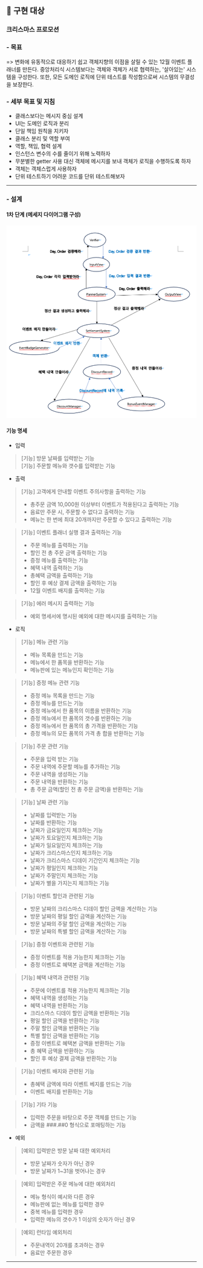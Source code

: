 ## 📝 구현 대상

### 크리스마스 프로모션

### - 목표

=> 변화에 유동적으로 대응하기 쉽고 객체지향의 이점을 살릴 수 있는 12월 이벤트 플래너를 만든다.
중앙처리식 시스템보다는 객체와 객체가 서로 협력하는, '살아있는' 시스템을 구성한다. 또한, 모든 도메인 로직에 단위 테스트를 작성함으로써 시스템의 무결성을 보장한다.

### - 세부 목표 및 지침

- 클래스보다는 메시지 중심 설계
- UI는 도메인 로직과 분리
- 단일 책임 원칙을 지키자
- 클래스 분리 및 역할 부여
- 역할, 책임, 협력 설계
- 인스턴스 변수의 수를 줄이기 위해 노력하자
- 무분별한 getter 사용 대신 객체에 메시지를 보내 객체가 로직을 수행하도록 하자
- 객체는 객체스럽게 사용하자
- 단위 테스트하기 어려운 코드를 단위 테스트해보자

---

### - 설계

#### 1차 단계 (메세지 다이어그램 구성)

<img src="image/xmas_promo_3rd_msg.png">

#### 기능 명세

- 입력

> [기능] 방문 날짜를 입력받는 기능<br>
> [기능] 주문할 메뉴와 갯수를 입력받는 기능<br>

- 출력

> [기능] 고객에게 안내할 이벤트 주의사항을 출력하는 기능
> - 총주문 금액 10,000원 이상부터 이벤트가 적용된다고 출력하는 기능<br>
> - 음료만 주문 시, 주문할 수 없다고 출력하는 기능<br>
> - 메뉴는 한 번에 최대 20개까지만 주문할 수 있다고 출력하는 기능<br>

> [기능] 이벤트 플래너 실행 결과 출력하는 기능
> - 주문 메뉴를 출력하는 기능<br>
> - 할인 전 총 주문 금액 출력하는 기능<br>
> - 증정 메뉴를 출력하는 기능<br>
> - 혜택 내역 출력하는 기능<br>
> - 총혜택 금액을 출력하는 기능<br>
> - 할인 후 예상 결제 금액을 출력하는 기능<br>
> - 12월 이벤트 배지를 출력하는 기능<br>

> [기능] 에러 메시지 출력하는 기능
> - 예외 명세서에 명시된 예외에 대한 메시지를 출력하는 기능

- 로직

> [기능] 메뉴 관련 기능 <br>
> - 메뉴 목록을 만드는 기능<br>
> - 메뉴에서 한 품목을 반환하는 기능 <br>
> - 메뉴판에 있는 메뉴인지 확인하는 기능<br>

> [기능] 증정 메뉴 관련 기능 <br>
> - 증정 메뉴 목록을 만드는 기능<br>
> - 증정 메뉴를 만드는 기능 <br>
> - 증정 메뉴에서 한 품목의 이름을 반환하는 기능<br>
> - 증정 메뉴에서 한 품목의 갯수를 반환하는 기능<br>
> - 증정 메뉴에서 한 품목의 총 가격을 반환하는 기능<br>
> - 증정 메뉴의 모든 품목의 가격 총 합을 반환하는 기능<br>

> [기능] 주문 관련 기능 <br>
> - 주문을 입력 받는 기능 <br>
> - 주문 내역에 주문할 메뉴를 추가하는 기능 <br>
> - 주문 내역을 생성하는 기능 <br>
> - 주문 내역을 반환하는 기능 <br>
> - 총 주문 금액(할인 전 총 주문 금액)을 반환하는 기능<br>


> [기능] 날짜 관련 기능 <br>
> - 날짜를 입력받는 기능<br>
> - 날짜를 반환하는 기능<br>
> - 날짜가 금요일인지 체크하는 기능<br>
> - 날짜가 토요일인지 체크하는 기능<br>
> - 날짜가 일요일인지 체크하는 기능<br>
> - 날짜가 크리스마스인지 체크하는 기능<br>
> - 날짜가 크리스마스 디데이 기간인지 체크하는 기능<br>
> - 날짜가 평일인지 체크하는 기능<br>
> - 날짜가 주말인지 체크하는 기능<br>
> - 날짜가 별을 가지는지 체크하는 기능<br>

> [기능] 이벤트 할인과 관련된 기능 <br>
> - 방문 날짜의 크리스마스 디데이 할인 금액을 계산하는 기능<br>
> - 방문 날짜의 평일 할인 금액을 계산하는 기능<br>
> - 방문 날짜의 주말 할인 금액을 계산하는 기능<br>
> - 방문 날짜의 특별 할인 금액을 계산하는 기능<br>

> [기능] 증정 이벤트와 관련된 기능 <br>
> - 증정 이벤트를 적용 가능한지 체크하는 기능<br>
> - 증정 이벤트로 혜택본 금액을 계산하는 기능<br>

> [기능] 혜택 내역과 관련된 기능 <br>
> - 주문에 이벤트를 적용 가능한지 체크하는 기능<br>
> - 혜택 내역을 생성하는 기능 <br>
> - 혜택 내역을 반환하는 기능<br>
> - 크리스마스 디데이 할인 금액을 반환하는 기능<br>
> - 평일 할인 금액을 반환하는 기능<br>
> - 주말 할인 금액을 반환하는 기능<br>
> - 특별 할인 금액을 반환하는 기능<br>
> - 증정 이벤트로 혜택본 금액을 반환하는 기능<br>
> - 총 혜택 금액을 반환하는 기능<br>
> - 할인 후 예상 결제 금액을 반환하는 기능<br>

> [기능] 이벤트 배지와 관련된 기능<br>
> - 총혜택 금액에 따라 이벤트 베지를 만드는 기능<br>
> - 이벤트 배지를 반환하는 기능<br>

> [기능] 기타 기능 <br>
> - 입력한 주문을 바탕으로 주문 객체를 만드는 기능<br>
> - 금액을 ###.##0 형식으로 포매팅하는 기능<br>


- 예외
> [예외] 입력받은 방문 날짜 대한 예외처리
> - 방문 날짜가 숫자가 아닌 경우<br>
> - 방문 날짜가 1~31을 벗어나는 경우<br>

> [예외] 입력받은 주문 메뉴에 대한 예외처리
> - 메뉴 형식이 예시와 다른 경우<br>
> - 메뉴판에 없는 메뉴를 입력한 경우<br>
> - 중복 메뉴를 입력한 경우<br>
> - 입력한 메뉴의 갯수가 1 이상의 숫자가 아닌 경우<br>

> [예외] 런타임 예외처리
> - 주문내역이 20개를 초과하는 경우<br>
> - 음료만 주문한 경우<br>
  
---



